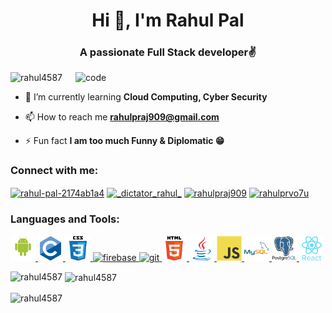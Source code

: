 <h1 align="center">Hi 👋, I'm Rahul Pal</h1>
<h3 align="center">A passionate Full Stack developer✌️</h3>
<img align="right" alt="code" width="400" src="![image](https://github.com/user-attachments/assets/7fe755da-35ed-42c6-b373-dab690dde9c6)
"
<p align="left"> <img src="https://komarev.com/ghpvc/?username=rahul4587&label=Profile%20views&color=0e75b6&style=flat" alt="rahul4587" /> </p>

- 🌱 I’m currently learning **Cloud Computing, Cyber Security**

- 📫 How to reach me **rahulpraj909@gmail.com**

- ⚡ Fun fact **I am too much Funny & Diplomatic 😁**

<h3 align="left">Connect with me:</h3>
<p align="left">
<a href="https://linkedin.com/in/rahul-pal-2174ab1a4" target="blank"><img align="center" src="https://raw.githubusercontent.com/rahuldkjain/github-profile-readme-generator/master/src/images/icons/Social/linked-in-alt.svg" alt="rahul-pal-2174ab1a4" height="30" width="40" /></a>
<a href="https://instagram.com/_dictator_rahul_" target="blank"><img align="center" src="https://raw.githubusercontent.com/rahuldkjain/github-profile-readme-generator/master/src/images/icons/Social/instagram.svg" alt="_dictator_rahul_" height="30" width="40" /></a>
<a href="https://www.hackerrank.com/rahulpraj909" target="blank"><img align="center" src="https://raw.githubusercontent.com/rahuldkjain/github-profile-readme-generator/master/src/images/icons/Social/hackerrank.svg" alt="rahulpraj909" height="30" width="40" /></a>
<a href="https://auth.geeksforgeeks.org/user/rahulprvo7u" target="blank"><img align="center" src="https://raw.githubusercontent.com/rahuldkjain/github-profile-readme-generator/master/src/images/icons/Social/geeks-for-geeks.svg" alt="rahulprvo7u" height="30" width="40" /></a>
</p>

<h3 align="left">Languages and Tools:</h3>
<p align="left"> <a href="https://developer.android.com" target="_blank" rel="noreferrer"> <img src="https://raw.githubusercontent.com/devicons/devicon/master/icons/android/android-original-wordmark.svg" alt="android" width="40" height="40"/> </a> <a href="https://www.cprogramming.com/" target="_blank" rel="noreferrer"> <img src="https://raw.githubusercontent.com/devicons/devicon/master/icons/c/c-original.svg" alt="c" width="40" height="40"/> </a> <a href="https://www.w3schools.com/css/" target="_blank" rel="noreferrer"> <img src="https://raw.githubusercontent.com/devicons/devicon/master/icons/css3/css3-original-wordmark.svg" alt="css3" width="40" height="40"/> </a> <a href="https://firebase.google.com/" target="_blank" rel="noreferrer"> <img src="https://www.vectorlogo.zone/logos/firebase/firebase-icon.svg" alt="firebase" width="40" height="40"/> </a> <a href="https://git-scm.com/" target="_blank" rel="noreferrer"> <img src="https://www.vectorlogo.zone/logos/git-scm/git-scm-icon.svg" alt="git" width="40" height="40"/> </a> <a href="https://www.w3.org/html/" target="_blank" rel="noreferrer"> <img src="https://raw.githubusercontent.com/devicons/devicon/master/icons/html5/html5-original-wordmark.svg" alt="html5" width="40" height="40"/> </a> <a href="https://www.java.com" target="_blank" rel="noreferrer"> <img src="https://raw.githubusercontent.com/devicons/devicon/master/icons/java/java-original.svg" alt="java" width="40" height="40"/> </a> <a href="https://developer.mozilla.org/en-US/docs/Web/JavaScript" target="_blank" rel="noreferrer"> <img src="https://raw.githubusercontent.com/devicons/devicon/master/icons/javascript/javascript-original.svg" alt="javascript" width="40" height="40"/> </a> <a href="https://www.mysql.com/" target="_blank" rel="noreferrer"> <img src="https://raw.githubusercontent.com/devicons/devicon/master/icons/mysql/mysql-original-wordmark.svg" alt="mysql" width="40" height="40"/> </a> <a href="https://www.postgresql.org" target="_blank" rel="noreferrer"> <img src="https://raw.githubusercontent.com/devicons/devicon/master/icons/postgresql/postgresql-original-wordmark.svg" alt="postgresql" width="40" height="40"/> </a> <a href="https://reactjs.org/" target="_blank" rel="noreferrer"> <img src="https://raw.githubusercontent.com/devicons/devicon/master/icons/react/react-original-wordmark.svg" alt="react" width="40" height="40"/> </a> </p>

<p><img align="left" src="https://github-readme-stats.vercel.app/api/top-langs?username=rahul4587&show_icons=true&locale=en&layout=compact" alt="rahul4587" /></p>

<p>&nbsp;<img align="center" src="https://github-readme-stats.vercel.app/api?username=rahul4587&show_icons=true&locale=en" alt="rahul4587" /></p>

<p><img align="center" src="https://github-readme-streak-stats.herokuapp.com/?user=rahul4587&" alt="rahul4587" /></p>

